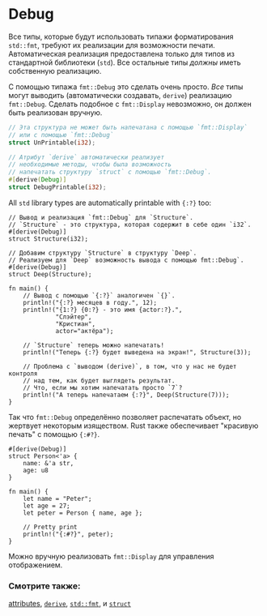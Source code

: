 # Debug

Все типы, которые будут использовать типажи форматирования `std::fmt`, требуют их реализации для возможности печати. Автоматическая реализация предоставлена только для типов из стандартной библиотеки (`std`). Все остальные типы *должны* иметь собственную реализацию.

C помощью типажа `fmt::Debug` это сделать очень просто. *Все* типы могут выводить (автоматически создавать, `derive`) реализацию `fmt::Debug`. Сделать подобное с `fmt::Display` невозможно, он должен быть реализован вручную.

```rust
// Эта структура не может быть напечатана с помощью `fmt::Display`
// или с помощью `fmt::Debug`
struct UnPrintable(i32);

// Атрибут `derive` автоматически реализует
// необходимые методы, чтобы была возможность
// напечатать структуру `struct` с помощью `fmt::Debug`.
#[derive(Debug)]
struct DebugPrintable(i32);
```

All `std` library types are automatically printable with `{:?}` too:

```rust,editable
// Вывод и реализация `fmt::Debug` для `Structure`.
// `Structure` - это структура, которая содержит в себе один `i32`.
#[derive(Debug)]
struct Structure(i32);

// Добавим структуру `Structure` в структуру `Deep`.
// Реализуем для `Deep` возможность вывода с помощью fmt::Debug`.
#[derive(Debug)]
struct Deep(Structure);

fn main() {
    // Вывод с помощью `{:?}` аналогичен `{}`.
    println!("{:?} месяцев в году.", 12);
    println!("{1:?} {0:?} - это имя {actor:?}.",
             "Слэйтер",
             "Кристиан",
             actor="актёра");

    // `Structure` теперь можно напечатать!
    println!("Теперь {:?} будет выведена на экран!", Structure(3));

    // Проблема с `выводом (derive)`, в том, что у нас не будет контроля
    // над тем, как будет выглядеть результат.
    // Что, если мы хотим напечатать просто `7`?
    println!("А теперь напечатаем {:?}", Deep(Structure(7)));
}
```

Так что `fmt::Debug` определённо позволяет распечатать объект, но жертвует некоторым изяществом. Rust также обеспечивает "красивую печать" с помощью `{:#?}`.

```rust,editable
#[derive(Debug)]
struct Person<'a> {
    name: &'a str,
    age: u8
}

fn main() {
    let name = "Peter";
    let age = 27;
    let peter = Person { name, age };

    // Pretty print
    println!("{:#?}", peter);
}
```

Можно вручную реализовать `fmt::Display` для управления отображением.

### Смотрите также:

[attributes](https://doc.rust-lang.org/reference/attributes.html), [`derive`](../../trait/derive.md), [`std::fmt`](https://doc.rust-lang.org/std/fmt/), и [`struct`](../../custom_types/structs.md)
